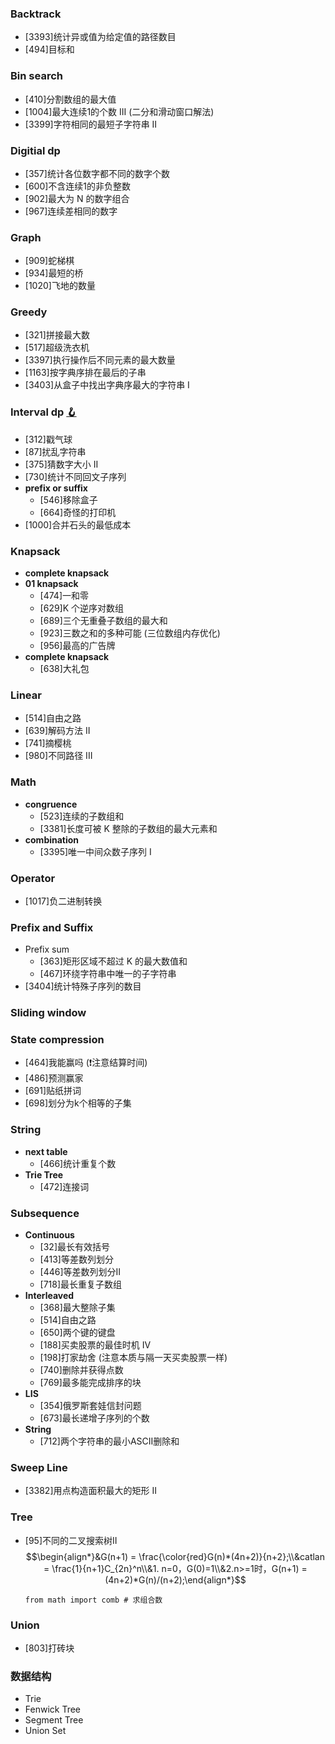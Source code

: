 ### Backtrack
* [3393]统计异或值为给定值的路径数目
* [494]目标和

### Bin search
* [410]分割数组的最大值
* [1004]最大连续1的个数 III (二分和滑动窗口解法)
* [3399]字符相同的最短子字符串 II

### Digitial dp
* [357]统计各位数字都不同的数字个数
* [600]不含连续1的非负整数
* [902]最大为 N 的数字组合
* [967]连续差相同的数字

### Graph
* [909]蛇梯棋
* [934]最短的桥
* [1020]飞地的数量

### Greedy
* [321]拼接最大数
* [517]超级洗衣机
* [3397]执行操作后不同元素的最大数量
* [1163]按字典序排在最后的子串
* [3403]从盒子中找出字典序最大的字符串 I

### Interval dp <a href="https://leetcode.cn/problems/remove-boxes/solutions/1884753/by-424479543-g3gt/?source=vscode">🪝</a>
* [312]戳气球
* [87]扰乱字符串
* [375]猜数字大小 II
* [730]统计不同回文子序列
* **prefix or suffix**
    * [546]移除盒子
    * [664]奇怪的打印机
* [1000]合并石头的最低成本

### Knapsack
* **complete knapsack**
* **01 knapsack**
    * [474]一和零
    * [629]K 个逆序对数组
    * [689]三个无重叠子数组的最大和
    * [923]三数之和的多种可能 (三位数组内存优化)
    * [956]最高的广告牌
* **complete knapsack**
    * [638]大礼包

### Linear
* [514]自由之路
* [639]解码方法 II
* [741]摘樱桃
* [980]不同路径 III

### Math
* **congruence**
    * [523]连续的子数组和
    * [3381]长度可被 K 整除的子数组的最大元素和
* **combination**
    * [3395]唯一中间众数子序列 I

### Operator
* [1017]负二进制转换

### Prefix and Suffix
* Prefix sum
    * [363]矩形区域不超过 K 的最大数值和
    * [467]环绕字符串中唯一的子字符串
* [3404]统计特殊子序列的数目


### Sliding window

### State compression
* [464]我能赢吗 (❗️注意结算时间)
* [486]预测赢家
* [691]贴纸拼词
* [698]划分为k个相等的子集

### String
* **next table**
    * [466]统计重复个数
* **Trie Tree**
    * [472]连接词

### Subsequence
* **Continuous**
    * [32]最长有效括号
    * [413]等差数列划分
    * [446]等差数列划分II
    * [718]最长重复子数组
* **Interleaved**
    * [368]最大整除子集
    * [514]自由之路
    * [650]两个键的键盘
    * [188]买卖股票的最佳时机 IV
    * [198]打家劫舍 (注意本质与隔一天买卖股票一样)
    * [740]删除并获得点数
    * [769]最多能完成排序的块
* **LIS**
    * [354]俄罗斯套娃信封问题
    * [673]最长递增子序列的个数
* **String**
    * [712]两个字符串的最小ASCII删除和

### Sweep Line
* [3382]用点构造面积最大的矩形 II

### Tree
* [95]不同的二叉搜索树II 
    $$\begin{align*}&G(n+1) = \frac{\color{red}G(n)*(4n+2)}{n+2};\\&catlan = \frac{1}{n+1}C_{2n}^n\\&1. n=0，G(0)=1\\&2.n>=1时，G(n+1) = (4n+2)*G(n)/(n+2);\end{align*}$$
    ```python3
    from math import comb # 求组合数
    ```

### Union
* [803]打砖块


### 数据结构
* Trie
* Fenwick Tree
* Segment Tree
* Union Set